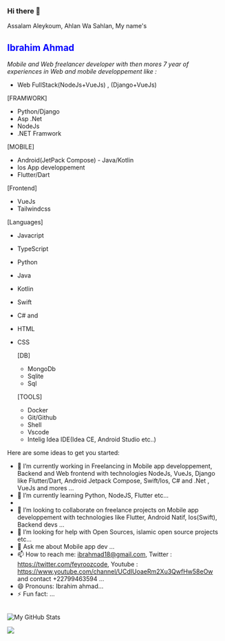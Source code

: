 ### Hi there 👋
Assalam Aleykoum, Ahlan Wa Sahlan, My name's **<h2 style="color:blue"> Ibrahim Ahmad </h2>** <i> Mobile and Web freelancer developer with then mores 7 year of experiences in Web and mobile developpement like : </i>
- Web FullStack(NodeJs+VueJs) , (Django+VueJs)
  
[FRAMWORK]
- Python/Django
- Asp .Net
- NodeJs
- .NET Framwork

[MOBILE]
- Android(JetPack Compose) - Java/Kotlin
- Ios App developpement 
- Flutter/Dart
  
[Frontend]
- VueJs
- Tailwindcss
  
[Languages]
- Javacript
- TypeScript
- Python 
- Java
- Kotlin
- Swift
- C# and  
- HTML 
- CSS
  
  [DB]
  - MongoDb
  - Sqlite
  - Sql
  
  [TOOLS]
  - Docker
  - Git/Github
  - Shell
  - Vscode
  - Intelig Idea IDE(Idea CE, Android Studio etc..)

<!-- **ibrahmad18/ibrahmad18** is a ✨ _special_ ✨ repository because its `README.md` (this file) appears on your GitHub profile. -->

Here are some ideas to get you started:

- 🔭 I’m currently working in Freelancing in Mobile app developpement, Backend and Web frontend with technologies NodeJs, VueJs, Django like Flutter/Dart, Android Jetpack Compose, Swift/Ios, C# and .Net , VueJs and mores ...
- 🌱 I’m currently learning Python, NodeJS, Flutter etc...
- 
- 👯 I’m looking to collaborate on freelance projects on Mobile app developpement with technologies like Flutter, Android Natif, Ios(Swift), Backend devs ...
- 🤔 I’m looking for help with Open Sources, islamic open source projects etc...
- 💬 Ask me about Mobile app dev ...
- 📫 How to reach me: ibrahmad18@gmail.com, Twitter : https://twitter.com/feyroozcode, Youtube : https://www.youtube.com/channel/UCdIUoaeRm2Xu3QwfHw58eOw  and contact +22799463594 ...
- 😄 Pronouns: Ibrahim ahmad...
- ⚡ Fun fact: ...
<br/><br/>

<!-- 
<a href="https://app.daily.dev/ibrahmad18">
<img src="https://api.daily.dev/devcards/912a078d1dcd4e18bc6674586599a2ce.png?r=57k" width="400" alt="Ibrahim Ahmad's Dev Card"/>
</a>
-->

![My GitHub Stats](https://github-readme-stats.vercel.app/api?username=ibrahmad18&&show_icons=true&title_color=ffffff&icon_color=bb2acf&text_color=daf7dc&bg_color=151515)
<!-- ![](https://github-readme-stats.vercel.app/api?username=ibrahmad18&theme=light&hide_border=false&include_all_commits=true&count_private=true) -->

![](https://github-readme-stats.vercel.app/api/top-langs/?username=ibrahmad18&theme=light&hide_border=false&include_all_commits=true&count_private=true&layout=compact)

<!--
<br/>
![](https://github-profile-trophy.vercel.app/?username=ibrahmad18&margin-w=8)]
-->

